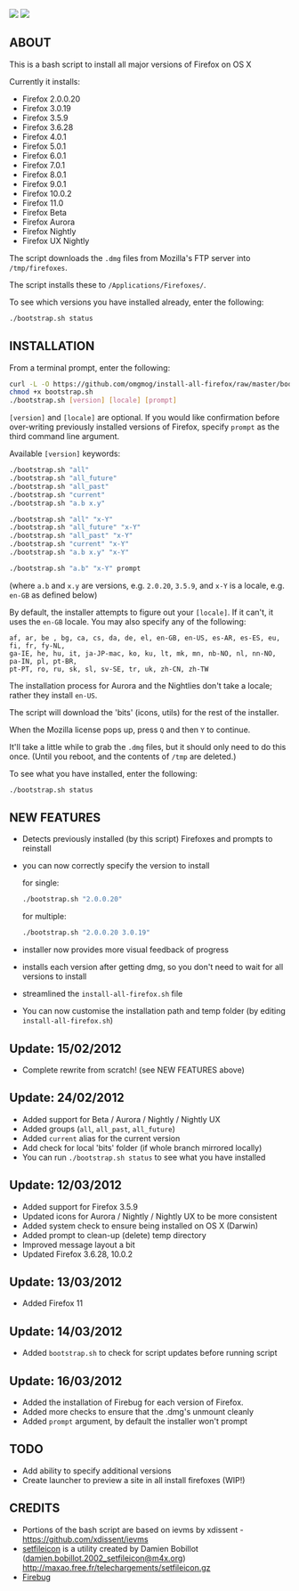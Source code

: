 ![](http://f.cl.ly/items/0y0e2R2X1r1F2e0d3o3W/by%20default%202012-03-14%20at%2012.35.55.png)
![](http://f.cl.ly/items/2a2e0z3A2s1d0H3u2x3N/by%20default%202012-03-14%20at%2012.36.10.png)

## ABOUT

This is a bash script to install all major versions of Firefox on OS X

Currently it installs:

- Firefox 2.0.0.20
- Firefox 3.0.19
- Firefox 3.5.9
- Firefox 3.6.28
- Firefox 4.0.1
- Firefox 5.0.1
- Firefox 6.0.1
- Firefox 7.0.1
- Firefox 8.0.1
- Firefox 9.0.1
- Firefox 10.0.2
- Firefox 11.0
- Firefox Beta
- Firefox Aurora
- Firefox Nightly
- Firefox UX Nightly

The script downloads the `.dmg` files from Mozilla's FTP server into `/tmp/firefoxes`.

The script installs these to `/Applications/Firefoxes/`.

To see which versions you have installed already, enter the following:

```bash
./bootstrap.sh status
```

## INSTALLATION

From a terminal prompt, enter the following:

```bash
curl -L -O https://github.com/omgmog/install-all-firefox/raw/master/bootstrap.sh
chmod +x bootstrap.sh
./bootstrap.sh [version] [locale] [prompt]
```

`[version]` and `[locale]` are optional. If you would like confirmation before over-writing previously installed versions of Firefox, specify `prompt` as the third command line argument.

Available `[version]` keywords:

```bash
./bootstrap.sh "all"
./bootstrap.sh "all_future"
./bootstrap.sh "all_past"
./bootstrap.sh "current"
./bootstrap.sh "a.b x.y"

./bootstrap.sh "all" "x-Y"
./bootstrap.sh "all_future" "x-Y"
./bootstrap.sh "all_past" "x-Y"
./bootstrap.sh "current" "x-Y"
./bootstrap.sh "a.b x.y" "x-Y"

./bootstrap.sh "a.b" "x-Y" prompt
```

(where `a.b` and `x.y` are versions, e.g. `2.0.20`, `3.5.9`, and `x-Y` is a locale, e.g. `en-GB` as defined below)

By default, the installer attempts to figure out your `[locale]`. If it can't, it uses the `en-GB` locale. You may also specify any of the following:

```
af, ar, be , bg, ca, cs, da, de, el, en-GB, en-US, es-AR, es-ES, eu, fi, fr, fy-NL,
ga-IE, he, hu, it, ja-JP-mac, ko, ku, lt, mk, mn, nb-NO, nl, nn-NO, pa-IN, pl, pt-BR,
pt-PT, ro, ru, sk, sl, sv-SE, tr, uk, zh-CN, zh-TW
```

The installation process for Aurora and the Nightlies don't take a locale; rather they install `en-US`.

The script will download the 'bits' (icons, utils) for the rest of the installer.

When the Mozilla license pops up, press `Q` and then `Y` to continue.

It'll take a little while to grab the `.dmg` files, but it should only need to do this once. (Until you reboot, and the contents of `/tmp` are deleted.)

To see what you have installed, enter the following:

```bash
./bootstrap.sh status
```

## NEW FEATURES
- Detects previously installed (by this script) Firefoxes and prompts to reinstall
- you can now correctly specify the version to install

    for single:

    ```bash
    ./bootstrap.sh "2.0.0.20"
    ```

    for multiple:

    ```bash
    ./bootstrap.sh "2.0.0.20 3.0.19"
    ```

- installer now provides more visual feedback of progress
- installs each version after getting dmg, so you don't need to wait for all versions to install
- streamlined the `install-all-firefox.sh` file
- You can now customise the installation path and temp folder (by editing `install-all-firefox.sh`)


## Update: 15/02/2012
- Complete rewrite from scratch! (see NEW FEATURES above)

## Update: 24/02/2012
- Added support for Beta / Aurora / Nightly / Nightly UX
- Added groups (`all`, `all_past`, `all_future`)
- Added `current` alias for the current version
- Add check for local 'bits' folder (if whole branch mirrored locally)
- You can run `./bootstrap.sh status` to see what you have installed

## Update: 12/03/2012
- Added support for Firefox 3.5.9
- Updated icons for Aurora / Nightly / Nightly UX to be more consistent
- Added system check to ensure being installed on OS X (Darwin)
- Added prompt to clean-up (delete) temp directory
- Improved message layout a bit
- Updated Firefox 3.6.28, 10.0.2

## Update: 13/03/2012
- Added Firefox 11

## Update: 14/03/2012
- Added `bootstrap.sh` to check for script updates before running script

## Update: 16/03/2012
- Added the installation of Firebug for each version of Firefox.
- Added more checks to ensure that the .dmg's unmount cleanly
- Added `prompt` argument, by default the installer won't prompt

## TODO
- Add ability to specify additional versions
- Create launcher to preview a site in all install firefoxes (WIP!)

## CREDITS
- Portions of the bash script are based on ievms by xdissent - https://github.com/xdissent/ievms
- [setfileicon](http://maxao.free.fr/telechargements/setfileicon.m) is a utility created by Damien Bobillot (damien.bobillot.2002_setfileicon@m4x.org) http://maxao.free.fr/telechargements/setfileicon.gz
- [Firebug](http://getfirebug.com/)